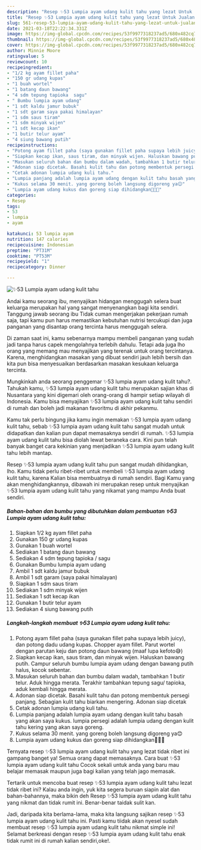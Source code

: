 ```yaml
---
description: "Resep ✨53 Lumpia ayam udang kulit tahu yang lezat Untuk Jualan"
title: "Resep ✨53 Lumpia ayam udang kulit tahu yang lezat Untuk Jualan"
slug: 561-resep-53-lumpia-ayam-udang-kulit-tahu-yang-lezat-untuk-jualan
date: 2021-03-18T22:22:34.331Z
image: https://img-global.cpcdn.com/recipes/53f9977318237ad5/680x482cq70/✨53-lumpia-ayam-udang-kulit-tahu-foto-resep-utama.jpg
thumbnail: https://img-global.cpcdn.com/recipes/53f9977318237ad5/680x482cq70/✨53-lumpia-ayam-udang-kulit-tahu-foto-resep-utama.jpg
cover: https://img-global.cpcdn.com/recipes/53f9977318237ad5/680x482cq70/✨53-lumpia-ayam-udang-kulit-tahu-foto-resep-utama.jpg
author: Minnie Moore
ratingvalue: 5
reviewcount: 10
recipeingredient:
- "1/2 kg ayam fillet paha"
- "150 gr udang kupas"
- "1 buah wortel"
- "1 batang daun bawang"
- "4 sdm tepung tapioka  sagu"
- " Bumbu lumpia ayam udang"
- "1 sdt kaldu jamur bubuk"
- "1 sdt garam saya pakai himalayan"
- "1 sdm saus tiram"
- "1 sdm minyak wijen"
- "1 sdt kecap ikan"
- "1 butir telur ayam"
- "4 siung bawang putih"
recipeinstructions:
- "Potong ayam fillet paha (saya gunakan fillet paha supaya lebih juicy), dan potong dadu udang kupas. Chopper ayam fillet. Parut wortel dengan parutan keju dan potong daun bawang (maaf lupa kefoto😅)"
- "Siapkan kecap ikan, saus tiram, dan minyak wijen. Haluskan bawang putih. Campur seluruh bumbu lumpia ayam udang dengan bawang putih halus, kocok sebentar."
- "Masukan seluruh bahan dan bumbu dalam wadah, tambahkan 1 butir telur. Aduk hingga merata. Terakhir tambahkan tepung sagu/ tapioka, aduk kembali hingga merata."
- "Adonan siap dicetak. Basahi kulit tahu dan potong membentuk persegi panjang. Sebagian kulit tahu biarkan mengering. Adonan siap dicetak"
- "Cetak adonan lumpia udang kuli tahu."
- "Lumpia panjang adalah lumpia ayam udang dengan kulit tahu basah yang akan saya kukus. lumpia persegi adalah lumpia udang dengan kulit tahu kering yang akan saya goreng."
- "Kukus selama 30 menit. yang goreng boleh langsung digoreng ya😊"
- "Lumpia ayam udang kukus dan goreng siap dihidangkan🥳🥳🥳"
categories:
- Resep
tags:
- 53
- lumpia
- ayam

katakunci: 53 lumpia ayam 
nutrition: 147 calories
recipecuisine: Indonesian
preptime: "PT31M"
cooktime: "PT53M"
recipeyield: "1"
recipecategory: Dinner

---
```



![✨53 Lumpia ayam udang kulit tahu](https://img-global.cpcdn.com/recipes/53f9977318237ad5/680x482cq70/✨53-lumpia-ayam-udang-kulit-tahu-foto-resep-utama.jpg)

Andai kamu seorang ibu, menyajikan hidangan menggugah selera buat keluarga merupakan hal yang sangat menyenangkan bagi kita sendiri. Tanggung jawab seorang ibu Tidak cuman mengerjakan pekerjaan rumah saja, tapi kamu pun harus memastikan kebutuhan nutrisi tercukupi dan juga panganan yang disantap orang tercinta harus menggugah selera.

Di zaman  saat ini, kamu sebenarnya mampu membeli panganan yang sudah jadi tanpa harus capek mengolahnya terlebih dahulu. Tetapi ada juga lho orang yang memang mau menyajikan yang terenak untuk orang tercintanya. Karena, menghidangkan masakan yang dibuat sendiri jauh lebih bersih dan kita pun bisa menyesuaikan berdasarkan masakan kesukaan keluarga tercinta. 



Mungkinkah anda seorang penggemar ✨53 lumpia ayam udang kulit tahu?. Tahukah kamu, ✨53 lumpia ayam udang kulit tahu merupakan sajian khas di Nusantara yang kini digemari oleh orang-orang di hampir setiap wilayah di Indonesia. Kamu bisa menyajikan ✨53 lumpia ayam udang kulit tahu sendiri di rumah dan boleh jadi makanan favoritmu di akhir pekanmu.

Kamu tak perlu bingung jika kamu ingin memakan ✨53 lumpia ayam udang kulit tahu, sebab ✨53 lumpia ayam udang kulit tahu sangat mudah untuk didapatkan dan kalian pun dapat memasaknya sendiri di rumah. ✨53 lumpia ayam udang kulit tahu bisa diolah lewat beraneka cara. Kini pun telah banyak banget cara kekinian yang menjadikan ✨53 lumpia ayam udang kulit tahu lebih mantap.

Resep ✨53 lumpia ayam udang kulit tahu pun sangat mudah dihidangkan, lho. Kamu tidak perlu ribet-ribet untuk membeli ✨53 lumpia ayam udang kulit tahu, karena Kalian bisa membuatnya di rumah sendiri. Bagi Kamu yang akan menghidangkannya, dibawah ini merupakan resep untuk menyajikan ✨53 lumpia ayam udang kulit tahu yang nikamat yang mampu Anda buat sendiri.

<!--inarticleads1-->

##### Bahan-bahan dan bumbu yang dibutuhkan dalam pembuatan ✨53 Lumpia ayam udang kulit tahu:

1. Siapkan 1/2 kg ayam fillet paha
1. Gunakan 150 gr udang kupas
1. Gunakan 1 buah wortel
1. Sediakan 1 batang daun bawang
1. Sediakan 4 sdm tepung tapioka / sagu
1. Gunakan  Bumbu lumpia ayam udang
1. Ambil 1 sdt kaldu jamur bubuk
1. Ambil 1 sdt garam (saya pakai himalayan)
1. Siapkan 1 sdm saus tiram
1. Sediakan 1 sdm minyak wijen
1. Sediakan 1 sdt kecap ikan
1. Gunakan 1 butir telur ayam
1. Sediakan 4 siung bawang putih




<!--inarticleads2-->

##### Langkah-langkah membuat ✨53 Lumpia ayam udang kulit tahu:

1. Potong ayam fillet paha (saya gunakan fillet paha supaya lebih juicy), dan potong dadu udang kupas. Chopper ayam fillet. Parut wortel dengan parutan keju dan potong daun bawang (maaf lupa kefoto😅)
1. Siapkan kecap ikan, saus tiram, dan minyak wijen. Haluskan bawang putih. Campur seluruh bumbu lumpia ayam udang dengan bawang putih halus, kocok sebentar.
1. Masukan seluruh bahan dan bumbu dalam wadah, tambahkan 1 butir telur. Aduk hingga merata. Terakhir tambahkan tepung sagu/ tapioka, aduk kembali hingga merata.
1. Adonan siap dicetak. Basahi kulit tahu dan potong membentuk persegi panjang. Sebagian kulit tahu biarkan mengering. Adonan siap dicetak
1. Cetak adonan lumpia udang kuli tahu.
1. Lumpia panjang adalah lumpia ayam udang dengan kulit tahu basah yang akan saya kukus. lumpia persegi adalah lumpia udang dengan kulit tahu kering yang akan saya goreng.
1. Kukus selama 30 menit. yang goreng boleh langsung digoreng ya😊
1. Lumpia ayam udang kukus dan goreng siap dihidangkan🥳🥳🥳




Ternyata resep ✨53 lumpia ayam udang kulit tahu yang lezat tidak ribet ini gampang banget ya! Semua orang dapat memasaknya. Cara buat ✨53 lumpia ayam udang kulit tahu Cocok sekali untuk anda yang baru mau belajar memasak maupun juga bagi kalian yang telah jago memasak.

Tertarik untuk mencoba buat resep ✨53 lumpia ayam udang kulit tahu lezat tidak ribet ini? Kalau anda ingin, yuk kita segera buruan siapin alat dan bahan-bahannya, maka bikin deh Resep ✨53 lumpia ayam udang kulit tahu yang nikmat dan tidak rumit ini. Benar-benar taidak sulit kan. 

Jadi, daripada kita berlama-lama, maka kita langsung sajikan resep ✨53 lumpia ayam udang kulit tahu ini. Pasti kamu tiidak akan nyesel sudah membuat resep ✨53 lumpia ayam udang kulit tahu nikmat simple ini! Selamat berkreasi dengan resep ✨53 lumpia ayam udang kulit tahu enak tidak rumit ini di rumah kalian sendiri,oke!.

